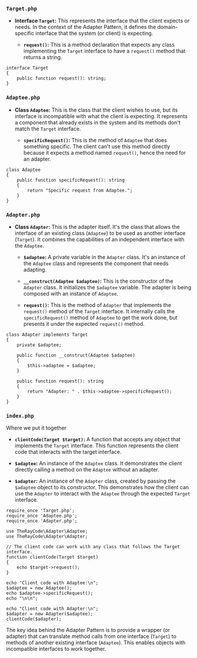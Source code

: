 

### `Target.php`
- **Interface `Target`:** This represents the interface that the client expects or needs. In the context of the Adapter Pattern, it defines the domain-specific interface that the system (or client) is expecting.

  - **`request()`:** This is a method declaration that expects any class implementing the `Target` interface to have a `request()` method that returns a string.

```
interface Target
{
    public function request(): string;
}
```


### `Adaptee.php`
- **Class `Adaptee`:** This is the class that the client wishes to use, but its interface is incompatible with what the client is expecting. It represents a component that already exists in the system and its methods don't match the `Target` interface.

  - **`specificRequest()`:** This is the method of `Adaptee` that does something specific. The client can't use this method directly because it expects a method named `request()`, hence the need for an adapter.

```
class Adaptee
{
    public function specificRequest(): string
    {
        return "Specific request from Adaptee.";
    }
}
```


### `Adapter.php`
- **Class `Adapter`:** This is the adapter itself. It's the class that allows the interface of an existing class (`Adaptee`) to be used as another interface (`Target`). It combines the capabilities of an independent interface with the `Adaptee`.

  - **`$adaptee`:** A private variable in the `Adapter` class. It's an instance of the `Adaptee` class and represents the component that needs adapting.

  - **`__construct(Adaptee $adaptee)`:** This is the constructor of the `Adapter` class. It initializes the `$adaptee` variable. The adapter is being composed with an instance of `Adaptee`.

  - **`request()`:** This is the method of `Adapter` that implements the `request()` method of the `Target` interface. It internally calls the `specificRequest()` method of `Adaptee` to get the work done, but presents it under the expected `request()` method.

```
class Adapter implements Target
{
    private $adaptee;

    public function __construct(Adaptee $adaptee)
    {
        $this->adaptee = $adaptee;
    }

    public function request(): string
    {
        return "Adapter: " . $this->adaptee->specificRequest();
    }
}
```


### `index.php`

Where we put it together

- **`clientCode(Target $target)`:** A function that accepts any object that implements the `Target` interface. This function represents the client code that interacts with the target interface.

- **`$adaptee`:** An instance of the `Adaptee` class. It demonstrates the client directly calling a method on the `Adaptee` without an adapter.

- **`$adapter`:** An instance of the `Adapter` class, created by passing the `$adaptee` object to its constructor. This demonstrates how the client can use the `Adapter` to interact with the `Adaptee` through the expected `Target` interface.

```
require_once 'Target.php';
require_once 'Adaptee.php';
require_once 'Adapter.php';

use TheRayCode\Adapter\Adaptee;
use TheRayCode\Adapter\Adapter;

// The client code can work with any class that follows the Target interface.
function clientCode(Target $target)
{
    echo $target->request();
}

echo "Client code with Adaptee:\n";
$adaptee = new Adaptee();
echo $adaptee->specificRequest();
echo "\n\n";

echo "Client code with Adapter:\n";
$adapter = new Adapter($adaptee);
clientCode($adapter);
```
The key idea behind the Adapter Pattern is to provide a wrapper (or adapter) that can translate method calls from one interface (`Target`) to methods of another existing interface (`Adaptee`). This enables objects with incompatible interfaces to work together.
